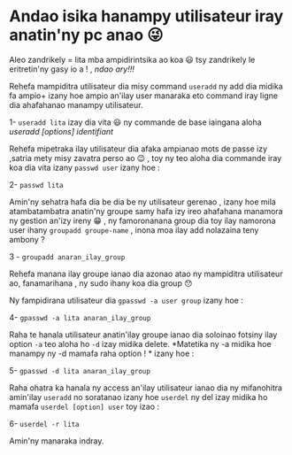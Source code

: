

# Andao isika hanampy utilisateur iray anatin'ny pc anao :stuck_out_tongue_winking_eye:

Aleo zandrikely = lita mba ampidirintsika ao koa :smiley: tsy zandrikely le eritretin'ny gasy io a ! , *ndao ary!!!*

Rehefa mampiditra utilisateur dia misy command `useradd` ny add dia midika fa ampio+ izany hoe ampio an'ilay user manaraka eto command iray ligne dia ahafahanao manampy utilisateur.

1- `useradd lita` 
izay dia vita :smiley: ny commande de base iaingana aloha *useradd [options] identifiant*

Rehefa mipetraka ilay utilisateur dia afaka ampianao mots de passe izy ,satria mety misy zavatra perso ao :wink: , toy ny teo aloha dia commande iray koa dia vita izany `passwd user` izany hoe :

2- `passwd lita`

Amin'ny sehatra hafa dia be dia be ny utilisateur gerenao , izany hoe mila atambatambatra anatin'ny groupe samy hafa izy ireo ahafahana manamora ny gestion an'izy ireny  :grin: , ny famoronanana group dia toy ilay namorona user ihany `groupadd groupe-name` , inona moa ilay add nolazaina teny ambony ?

3 - `groupadd anaran_ilay_group`

Rehefa manana ilay groupe ianao dia azonao atao ny mampiditra utilisateur ao, fanamarihana , ny sudo ihany koa dia group :hushed: 

Ny fampidirana utilisateur dia `gpasswd -a user group` izany hoe :

4- `gpasswd -a lita anaran_ilay_group`

Raha te hanala utilisateur anatin'ilay groupe ianao dia soloinao fotsiny ilay option `-a` teo aloha ho `-d` izay midika delete. *Matetika ny -a midika hoe manampy ny -d mamafa raha option ! * izany hoe :

5- `gpasswd -d lita anaran_ilay_group`

Raha ohatra ka hanala ny access an'ilay utilisateur ianao dia ny mifanohitra amin'ilay `useradd` no soratanao izany hoe `userdel` ny del izay midika ho mamafa `userdel [option] user` toy izao :

6- `userdel -r lita`

Amin'ny manaraka indray.


